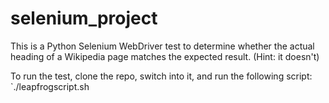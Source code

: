 # selenium_project

This is a Python Selenium WebDriver test to determine whether the actual heading of a Wikipedia page matches the expected result. (Hint: it doesn't)

To run the test, clone the repo, switch into it, and run the following script:
`./leapfrogscript.sh
